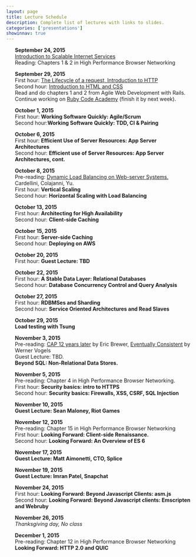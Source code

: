 ```yaml
---
layout: page
title: Lecture Schedule
description: Complete list of lectures with links to slides.
categories: ['presentations']
showinnav: true
---
```


<ul>
<section>
<p>
<b>September 24, 2015</br></b>
<a href="lecture_2015_09_24.pdf">Introduction to Scalable Internet
Services</a>
</br>
Reading: Chapters 1 & 2 in High Performance Browser Networking</br>
</p>
</section>
</ul>

<ul>
<section>
<p>
<b>September 29, 2015</br></b>
First hour: <a href="lecture_2015_09_29.pdf">The Lifecycle of a request, Introduction to HTTP</a>
</br>
Second hour: <a href="lecture_2015_09_29.pdf">Introduction to HTML and CSS</a>
</br>
Read and do chapters 1 and 2 from Agile Web Development with Rails.
Continue working on <a href="http://www.codecademy.com/en/tracks/ruby/">Ruby Code Academy</a> (finish it by next week).
</section>
</ul>

<ul>
<section>
<p>
<b>October 1, 2015</br></b>
First hour: <b href="lecture_04_06.pdf">Working Software Quickly:
Agile/Scrum</b><br>
Second hour:<b href="lecture_04_06.pdf">Working Software Quickly: TDD, CI &
Pairing</b><br>
</p>
</section>
</ul>




<ul>
<section>
<p>
<b>October 6, 2015</br></b>
<!-- Pre-reading: <a href="https://cs.uwaterloo.ca/~brecht/papers/getpaper.php?file=eurosys-2007.pdf">Comparing the Performance of Web Server Architectures</a>, Pariag et al.</br> -->
First hour: <b href="lecture_04_08.pdf">Efficient Use of Server Resources: App Server Architectures</b></br>
Second hour: <b href="lecture_04_08.pdf">Efficient use of Server Resources: App Server Architectures, cont. </b></br>
</p>
</section>
</ul>

<ul>
<section>
<p>
<b>October 8, 2015<br></b>
Pre-reading: <a href="http://www.ics.uci.edu/~cs230/reading/DLB.pdf">Dynamic Load Balancing on Web-server Systems. </a> Cardellini, Colajanni, Yu.<br>
First hour: <b href="lecture_04_13.pdf">Vertical Scaling</b><br>
Second hour: <b href="lecture_04_13.pdf">Horizontal Scaling with Load
Balancing</b><br>
</p>
</section>
</ul>

<ul>
<section>
<p>
<b>October 13, 2015<br></b>
First hour: <b href="lecture_04_15.pdf">Architecting for High
Availability</b><br>
Second hour: <b href="lecture_04_15.pdf">Client-side Caching</b><br>
</p>
</section>
</ul>



<ul>
<section>
<p>
<b>October 15, 2015</br></b>
First hour: <b href="lecture_04_20.pdf">Server-side Caching</b></br>
Second hour: <b href="lecture_04_20.pdf">Deploying on AWS</b></br>
</p>
</section>
</ul>




<ul>
<section>
<p>
<b>October 20, 2015</br></b>
First hour: <b >Guest Lecture: TBD</b></br>
</p>
</section>
</ul>

<ul>
<section>
<p>
<b>October 22, 2015</br></b>
First hour: <b href="lecture_04_27.pdf">A Stable Data Layer: Relational Databases</b></br>
Second hour: <b href="lecture_04_27">Database Concurrency Control and Query Analysis</b></br>
</p>
</section>
</ul>


<ul>
<section>
<p>
<b>October 27, 2015</br></b>
First hour: <b href="lecture_04_29.pdf">RDBMSes and Sharding</b></br>
Second hour: <b href="lecture_04_29.pdf">Service Oriented Architectures and Read Slaves</b></br>
</p>
</section>
</ul>
<ul>
<section>
<p>
<b>October 29, 2015</br></b>
<b href="lecture_05_04.pdf">Load testing with Tsung</b></br>
</p>
</section>
</ul>



<ul>
<section>
<p>
<b>November 3, 2015</br></b>
Pre-reading: 
<a
href="http://www.realtechsupport.org/UB/NP/Numeracy_CAP%2B12Years_2012.pdf"> CAP 12 years later</a> by Eric Brewer, 
<a href="vogels.pdf">Eventually Consistent</a> by Werner Vogels<br>
Guest Lecture: TBD. <br>
<b href="lecture_05_06.pdf"> Beyond SQL: Non-Relational Data Stores.</b></br>
</p>
</section>
</ul>

<ul>
<section>
<p>
<b>November 5, 2015</br></b>
Pre-reading: Chapter 4 in High Performance Browser Networking.</br>
First hour: <b href="lecture_05_11.pdf">Security basics: intro to HTTPS</b></br>
Second hour: <b href="lecture_05_11.pdf">Security basics: Firewalls, XSS, CSRF, SQL Injection</b></br>
</p>
</section>
</ul>


<ul>
<section>
<p>
<b>November 10, 2015</br></b>
<b>Guest Lecture: Sean Maloney, Riot Games <br></b>
</p>
</section>
</ul>



<ul>
<section>
<p>
<b>November 12, 2015</br></b>
Pre-reading: Chapter 15 in High Performance Browser Networking</br>
First hour: <b href="lecture_05_20.pdf">Looking Forward: Client-side Renaissance.</b></br>
Second hour: <b href="lecture_05_20.pdf">Looking Forward:   An Overview of ES 6</b></br>
</p>
</section>
</ul>

<ul>
<section>
<p>
<b>November 17, 2015</br></b>
<b >Guest Lecture: Matt Aimonetti, CTO, Splice</b></br>
</p>
</section>
</ul>

<ul>
<section>
<p>
<b>November 19, 2015</br></b>
<b>Guest Lecture: Imran Patel, Snapchat</b><br> 
</p>
</section>
</ul>

<ul>
<section>
<p>
<b>November 24, 2015</br></b>
First hour: <b href="lecture_05_27.pdf">Looking Forward:  Beyond Javascript Clients: asm.js</b></br>
Second hour: <b href="lecture_05_27.pdf">Looking Forward: Beyond Javascript clients: Emscripten and Webruby </b></br>
</p>
</section>
</ul>

<ul>
<section>
<p>
<b>November 26, 2015</br></b>
<em>Thanksgiving day, No class</em>
</p>
</section>
</ul>


<ul>
<section>
<p>
<b>December 1, 2015</br></b>
Pre-reading: Chapter 12 in High Performance Browser Networking</br>
<b href="lecture_06_03.pdf">Looking Forward: HTTP 2.0 and QUIC</b></br>
</p>
</section>
</ul>

